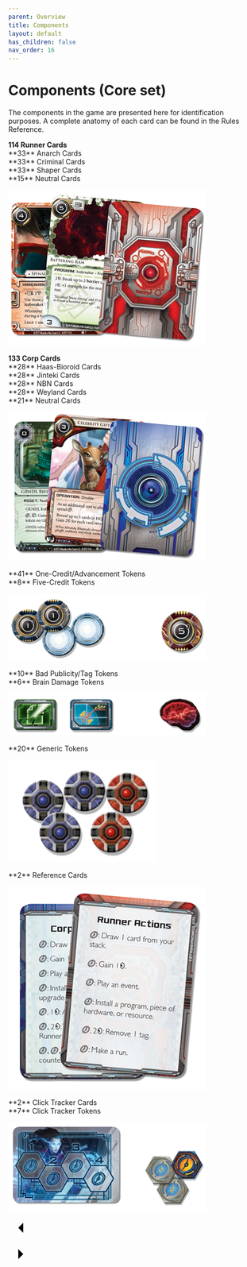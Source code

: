 ```yaml
---
parent: Overview
title: Components
layout: default
has_children: false
nav_order: 16
---
```

# Components (Core set)

The components in the game are presented here for identification purposes. A complete anatomy of each card can be found in the Rules Reference.

<!-- Runner Cards -->
<div class="custom-flexbox">
    <div>
        <p>
            <strong>114 Runner Cards</strong><br>
            <span class="blue-font">**33**</span> Anarch Cards<br>
            <span class="blue-font">**33**</span> Criminal Cards<br>
            <span class="blue-font">**33**</span> Shaper Cards<br>
            <span class="blue-font">**15**</span> Neutral Cards
        </p>
    </div>
    <div>
        <img src="/assets/images/overview/components/cards-runner.png" alt="Runner Cards">
    </div>
</div>

<!-- Corp Cards -->
<div class="custom-flexbox">
    <div>
        <p>
            <strong>133 Corp Cards</strong><br>
            <span class="blue-font">**28**</span> Haas-Bioroid Cards<br>
            <span class="blue-font">**28**</span> Jinteki Cards<br>
            <span class="blue-font">**28**</span> NBN Cards<br>
            <span class="blue-font">**28**</span> Weyland Cards<br>
            <span class="blue-font">**21**</span> Neutral Cards
        </p>
    </div>
    <div>
        <img src="/assets/images/overview/components/cards-corp.png" alt="Corp Cards">
    </div>
</div>

<!-- Credits -->
<div class="custom-flexbox">
    <div>
        <p>
            <span class="blue-font">**41**</span> One-Credit/Advancement Tokens<br>
            <span class="blue-font">**8**</span> Five-Credit Tokens
        </p>
    </div>
    <div>
        <img src="/assets/images/overview/components/credits.png" alt="Credits Tokens">
    </div>
</div>

<!-- Bad Publicity/Brain Damage -->
<div class="custom-flexbox">
    <div>
        <p>
            <span class="blue-font">**10**</span> Bad Publicity/Tag Tokens<br>
            <span class="blue-font">**6**</span> Brain Damage Tokens
        </p>
    </div>
    <div>
        <img src="/assets/images/overview/components/bad_pub-brain.png" alt="Bad Publicity/Brain Damage Tokens">
    </div>
</div>

<!-- Generic Tokens -->
<div class="custom-flexbox">
    <div>
        <p>
            <span class="blue-font">**20**</span> Generic Tokens
        </p>
    </div>
    <div>
        <img src="/assets/images/overview/components/generic.png" alt="Generic Tokens">
    </div>
</div>

<!-- Reference Cards -->
<div class="custom-flexbox">
    <div>
        <p>
            <span class="blue-font">**2**</span> Reference Cards
        </p>
    </div>
    <div>
        <img src="/assets/images/overview/components/ref-cards.png" alt="Reference Cards">
    </div>
</div>

<!-- Click Tracker -->
<div class="custom-flexbox">
    <div>
        <p>
            <span class="blue-font">**2**</span> Click Tracker Cards<br>
            <span class="blue-font">**7**</span> Click Tracker Tokens
        </p>
    </div>
    <div>
        <img src="/assets/images/overview/components/click.png" alt="Click Tracker Tokens">
    </div>
</div>

<div class="nav-buttons">
  <!-- Previous Button -->
  <a href="/docs/game_overview" class="nav-button" aria-label="Previous page">
    <div class="nav-item">
      <svg xmlns="http://www.w3.org/2000/svg" width="50" height="50" viewBox="0 0 50 50">
        <path d="M30 20L20 30L30 40" />
      </svg>
    </div>
  </a>

  <!-- Next Button -->
  <a href="/docs/tutorial_setup" class="nav-button" aria-label="Next page">
    <div class="nav-item">
      <svg xmlns="http://www.w3.org/2000/svg" width="50" height="50" viewBox="0 0 50 50">
        <path d="M20 20L30 30L20 40" />
      </svg>
    </div>
  </a>
</div>
